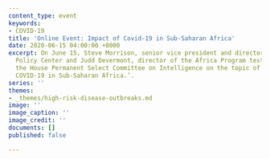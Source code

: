 ```yaml
---
content_type: event
keywords:
- COVID-19
title: 'Online Event: Impact of Covid-19 in Sub-Saharan Africa'
date: 2020-06-15 04:00:00 +0000
excerpt: On June 15, Steve Morrison, senior vice president and director, Global Health
  Policy Center and Judd Devermont, director of the Africa Program testified before
  the House Permanent Select Committee on Intelligence on the topic of ‘Impact of
  COVID-19 in Sub-Saharan Africa.’.
series: ''
themes:
- _themes/high-risk-disease-outbreaks.md
image: ''
image_caption: ''
image_credit: ''
documents: []
published: false

---
```

